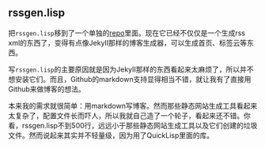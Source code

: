 rssgen.lisp
-----------

把`rssgen.lisp`移到了一个单独的[repo](https://github.com/leosongwei/rssgen.lisp)里面。现在它已经不仅仅是一个生成rss xml的东西了，变得有点像JekyII那样的博客生成器，可以生成首页、标签云等东西。

写`rssgen.lisp`的主要原因就是因为JekyII那样的东西看起来太麻烦了，所以并不想安装它们。而且，Github的markdown支持显得相当不错，就让我有了直接用Github来做博客的想法。

本来我的需求就很简单：用markdown写博客。然而那些静态网站生成工具看起来太复杂了，配置文件长而吓人，所以我就自己造了一个轮子，看起来还不错。你看，rssgen.lisp不到500行，远远小于那些静态网站生成工具以及它们创建的垃圾文件。然而说起来其实并不轻量级，因为用了QuickLisp里面的库。
